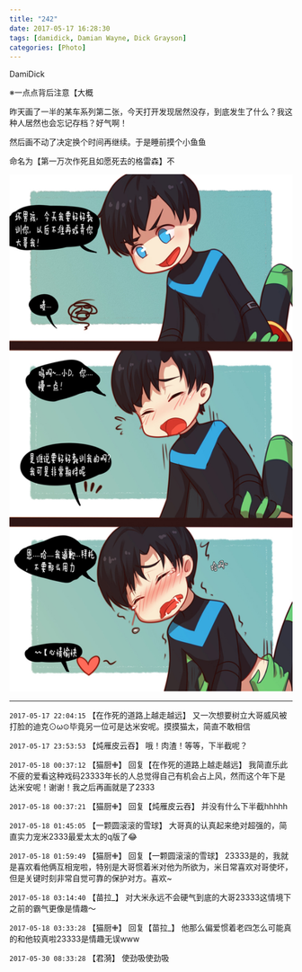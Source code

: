 ```yaml
---
title: "242"
date: 2017-05-17 16:28:30
tags: [damidick, Damian Wayne, Dick Grayson]
categories: [Photo]
---
```


<p>DamiDick</p> 
<p>※一点点背后注意【大概</p> 
<p>昨天画了一半的某车系列第二张，今天打开发现居然没存，到底发生了什么？我这种人居然也会忘记存档？好气啊！</p> 
<p>然后画不动了决定换个时间再继续。于是睡前摸个小鱼鱼</p> 
<p>命名为【第一万次作死且如愿死去的格雷森】不</p>

![](https://raw.githubusercontent.com/alicewish/meowchain247/master/img_cVZNdzJtQk9JV2R5R3p5d0VyL3JMK3Q4NmNsTkdiWDBqdEVpMVZFT0crZDNnc3hsRnVTN2NRPT0.jpg)

---

`2017-05-17 22:04:15` 【在作死的道路上越走越远】 又一次想要树立大哥威风被打脸的迪克⊙ω⊙毕竟另一位可是达米安呢。摸摸猫太，简直不敢相信

`2017-05-17 23:53:53` 【炖雁皮云吞】 哦！肉渣！等等，下半截呢？

`2017-05-18 00:37:12` 【猫厨✙】 回复【在作死的道路上越走越远】 我简直乐此不疲的爱看这种戏码23333年长的人总觉得自己有机会占上风，然而这个年下是达米安呢！谢谢！我之后再画就是了2333

`2017-05-18 00:37:21` 【猫厨✙】 回复【炖雁皮云吞】 并没有什么下半截hhhhh

`2017-05-18 01:45:05` 【一颗圆滚滚的雪球】 大哥真的认真起来绝对超强的，简直实力宠米2333最爱太太的q版了😂

`2017-05-18 01:59:49` 【猫厨✙】 回复【一颗圆滚滚的雪球】 23333是的，我就是喜欢看他俩互相宠啦，特别是大哥惯着米对他为所欲为，米日常喜欢对哥使坏，但是关键时刻非常自觉可靠的保护对方。喜欢~

`2017-05-18 03:14:40` 【苗拉\_】 对大米永远不会硬气到底的大哥23333这情境下之前的霸气更像是情趣～

`2017-05-18 03:33:28` 【猫厨✙】 回复【苗拉\_】 他那么偏爱惯着老四怎么可能真的和他较真啦23333是情趣无误www

`2017-05-30 08:33:28` 【君漪】 使劲吸使劲吸
